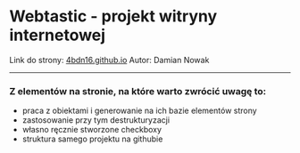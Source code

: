 # Webtastic - projekt witryny internetowej
Link do strony: [4bdn16.github.io](https://4bdn16.github.io/Webtastic/)
Autor: Damian Nowak

-------
### Z elementów na stronie, na które warto zwrócić uwagę to:
 - praca z obiektami i generowanie na ich bazie elementów strony
 - zastosowanie przy tym destrukturyzacji
 - własno ręcznie stworzone checkboxy
 - struktura samego projektu na githubie
